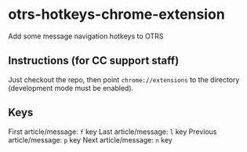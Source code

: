 # otrs-hotkeys-chrome-extension
Add some message navigation hotkeys to OTRS

## Instructions (for CC support staff)

Just checkout the repo, then point `chrome://extensions` to the directory
(development mode must be enabled).

## Keys
First article/message: `f` key
Last article/message: `l` key
Previous article/message: `p` key
Next article/message: `n` key
